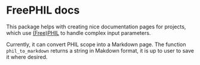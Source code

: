 # FreePHIL docs

This package helps with creating nice documentation pages for projects, which use [(Free)PHIL](https://freephil.readthedocs.io/) to handle complex input parameters.

Currently, it can convert PHIL scope into a Markdown page. The function `phil_to_markdown` returns a string in Makdown format, it is up to user to save it where desired.